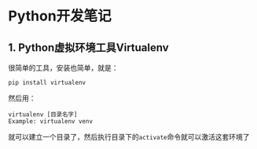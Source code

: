 # Python开发笔记

## 1. Python虚拟环境工具Virtualenv
很简单的工具，安装也简单，就是：

	pip install virtualenv

然后用：

	virtualenv [目录名字]
	Example: virtualenv venv

就可以建立一个目录了，然后执行目录下的`activate`命令就可以激活这套环境了
